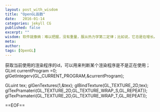 ```yaml
---
layout: post_with_wisdom
title: "OpenGL函数" 
date:   2016-01-14
categories: jekyll CG
published: false
excerpt: ""
wisdom: 软件就像熵：难以把握，没有重量，服从热力学第二定律；比如说，它总是在增长。 —— 诺曼·奥古斯丁（ Norman Augustine），洛克希德马丁公司前总裁
meta: 
author: 
tags: [OpenGL]
---
```


获取当前使用的渲染程序的id，可以用来判断某个渲染程序是不是正在使用；
GLint currentProgram =0;
glGetIntegerv(GL_CURRENT_PROGRAM,&currentProgram);

GLuint tex;
glGenTextures(1,&tex);
glBindTexture(GL_TEXTURE_2D,tex);
glTexPramateri(GL_TEXTURE_2D,GL_TEXTURE_WRAP_S,GL_REPEAT));
glTexPramateri(GL_TEXTURE_2D,GL_TEXTURE_WRAP_T,GL_REPEAT));






==EOF==

